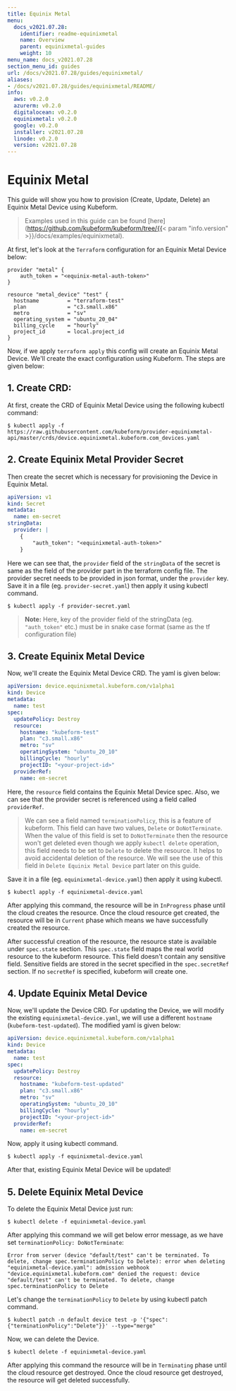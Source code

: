 ```yaml
---
title: Equinix Metal
menu:
  docs_v2021.07.28:
    identifier: readme-equinixmetal
    name: Overview
    parent: equinixmetal-guides
    weight: 10
menu_name: docs_v2021.07.28
section_menu_id: guides
url: /docs/v2021.07.28/guides/equinixmetal/
aliases:
- /docs/v2021.07.28/guides/equinixmetal/README/
info:
  aws: v0.2.0
  azurerm: v0.2.0
  digitalocean: v0.2.0
  equinixmetal: v0.2.0
  google: v0.2.0
  installer: v2021.07.28
  linode: v0.2.0
  version: v2021.07.28
---
```


# Equinix Metal

This guide will show you how to provision (Create, Update, Delete) an Equinix Metal Device using Kubeform.

> Examples used in this guide can be found [here](https://github.com/kubeform/kubeform/tree/{{< param "info.version" >}}/docs/examples/equinixmetal).

At first, let's look at the `Terraform` configuration for an Equinix Metal Device below:

```
provider "metal" {
    auth_token = "<equinix-metal-auth-token>"
}

resource "metal_device" "test" {
  hostname         = "terraform-test"
  plan             = "c3.small.x86"
  metro            = "sv"
  operating_system = "ubuntu_20_04"
  billing_cycle    = "hourly"
  project_id       = local.project_id
}
```

Now, if we apply `terraform apply` this config will create an Equinix Metal Device. We'll create the exact configuration using Kubeform. The steps are given below:

## 1. Create CRD:

At first, create the CRD of Equinix Metal Device using the following kubectl command:

```console
$ kubectl apply -f https://raw.githubusercontent.com/kubeform/provider-equinixmetal-api/master/crds/device.equinixmetal.kubeform.com_devices.yaml
```

## 2. Create Equinix Metal Provider Secret

Then create the secret which is necessary for provisioning the Device in Equinix Metal.

```yaml
apiVersion: v1
kind: Secret
metadata:
  name: em-secret
stringData:
  provider: |
    {
        "auth_token": "<equinixmetal-auth-token>"
    }
```

Here we can see that, the `provider` field of the `stringData` of the secret is same as the field of the provider part in the terraform config file. The provider secret needs to be provided in json format, under the `provider` key. Save it in a file (eg. `provider-secret.yaml`) then apply it using kubectl command.

```console
$ kubectl apply -f provider-secret.yaml
```

> **Note:** Here, key of the provider field of the stringData (eg. `"auth_token"` etc.) must be in snake case format (same as the tf configuration file)

## 3. Create Equinix Metal Device

Now, we'll create the Equinix Metal Device CRD. The yaml is given below:

```yaml
apiVersion: device.equinixmetal.kubeform.com/v1alpha1
kind: Device
metadata:
  name: test
spec:
  updatePolicy: Destroy
  resource:
    hostname: "kubeform-test"
    plan: "c3.small.x86"
    metro: "sv"
    operatingSystem: "ubuntu_20_10"
    billingCycle: "hourly"
    projectID: "<your-project-id>"
  providerRef:
    name: em-secret
```

Here, the `resource` field contains the Equinix Metal Device spec. Also, we can see that the provider secret is referenced using a field called `providerRef`.

> We can see a field named `terminationPolicy`, this is a feature of kubeform. This field can have two values, `Delete` or `DoNotTerminate`. When the value of this field is set to `DoNotTerminate` then the resource won't get deleted even though we apply `kubectl delete` operation, this field needs to be set to `Delete` to delete the resource. It helps to avoid accidental deletion of the resource. We will see the use of this field in `Delete Equinix Metal Device` part later on this guide. 

Save it in a file (eg. `equinixmetal-device.yaml`) then apply it using kubectl.

```console
$ kubectl apply -f equinixmetal-device.yaml
```

After applying this command, the resource will be in `InProgress` phase until the cloud creates the resource. Once the cloud resource get created, the resource will be in `Current` phase which means we have successfully created the resource.

After successful creation of the resource, the resource state is available under `spec.state` section. This `spec.state` field maps the real world resource to the kubeform resource. This field doesn't contain any sensitive field. Sensitive fields are stored in the secret specified in the `spec.secretRef` section. If no `secretRef` is specified, kubeform will create one.


## 4. Update Equinix Metal Device

Now, we'll update the Device CRD. For updating the Device, we will modify the existing `equinixmetal-device.yaml`, we will use a different `hostname` (`kubeform-test-updated`). The modified yaml is given below:

```yaml
apiVersion: device.equinixmetal.kubeform.com/v1alpha1
kind: Device
metadata:
  name: test
spec:
  updatePolicy: Destroy
  resource:
    hostname: "kubeform-test-updated"
    plan: "c3.small.x86"
    metro: "sv"
    operatingSystem: "ubuntu_20_10"
    billingCycle: "hourly"
    projectID: "<your-project-id>"
  providerRef:
    name: em-secret
```

Now, apply it using kubectl command.

```console
$ kubectl apply -f equinixmetal-device.yaml
```

After that, existing Equinix Metal Device will be updated!

## 5. Delete Equinix Metal Device

To delete the Equinix Metal Device just run:

```console
$ kubectl delete -f equinixmetal-device.yaml
```

After applying this command we will get below error message, as we have set `terminationPolicy: DoNotTerminate`:

```text
Error from server (device "default/test" can't be terminated. To delete, change spec.terminationPolicy to Delete): error when deleting "equinixmetal-device.yaml": admission webhook "device.equinixmetal.kubeform.com" denied the request: device "default/test" can't be terminated. To delete, change spec.terminationPolicy to Delete
```

Let's change the `terminationPolicy` to `Delete` by using kubectl patch command.

```console
$ kubectl patch -n default device test -p '{"spec":{"terminationPolicy":"Delete"}}' --type="merge"
```

Now, we can delete the Device.

```console
$ kubectl delete -f equinixmetal-device.yaml
```

After applying this command the resource will be in `Terminating` phase until the cloud resource get destroyed. Once the cloud resource get destroyed, the resource will get deleted successfully. 
